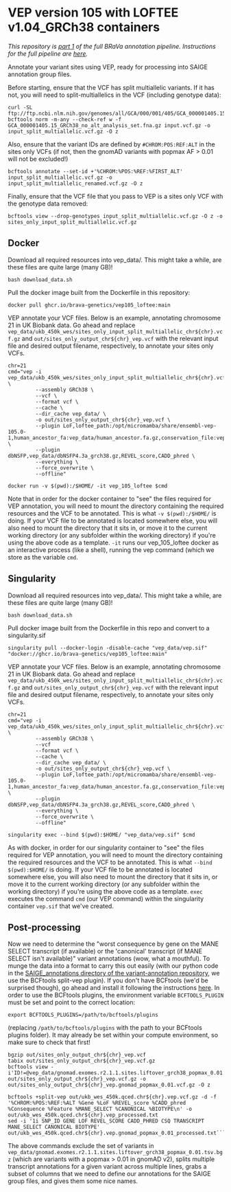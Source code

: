 # VEP version 105 with LOFTEE v1.04_GRCh38 containers

*This repository is [part 1](https://github.com/BRaVa-genetics/variant-annotation#1-run-vep-version-105-with-loftee-v104_grch38) of the full BRaVa annotation pipeline. Instructions for the full pipeline are [here](https://github.com/BRaVa-genetics/variant-annotation).*

Annotate your variant sites using VEP, ready for processing into SAIGE annotation group files.

Before starting, ensure that the VCF has split multiallelic variants. If it has not, you will need to split-multiallelics in the VCF (including genotype data):
```
curl -SL ftp://ftp.ncbi.nlm.nih.gov/genomes/all/GCA/000/001/405/GCA_000001405.15_GRCh38/seqs_for_alignment_pipelines.ucsc_ids/GCA_000001405.15_GRCh38_no_alt_analysis_set.fna.gz
bcftools norm -m-any --check-ref w -f GCA_000001405.15_GRCh38_no_alt_analysis_set.fna.gz input.vcf.gz -o input_split_multiallelic.vcf.gz -O z
```
Also, ensure that the variant IDs are defined by `#CHROM:POS:REF:ALT` in the sites only VCFs (if not, then the gnomAD variants with popmax AF > 0.01 will not be excluded!)
```
bcftools annotate --set-id +'%CHROM:%POS:%REF:%FIRST_ALT' input_split_multiallelic.vcf.gz -o input_split_multiallelic_renamed.vcf.gz -O z
```
Finally, ensure that the VCF file that you pass to VEP is a sites only VCF with the genotype data removed:
```
bcftools view --drop-genotypes input_split_multiallelic.vcf.gz -O z -o sites_only_input_split_multiallelic.vcf.gz
```

## Docker
Download all required resources into vep_data/. This might take a while, are these files are quite large (many GB)!
```
bash download_data.sh
```
Pull the docker image built from the Dockerfile in this repository:
```
docker pull ghcr.io/brava-genetics/vep105_loftee:main
```
VEP annotate your VCF files. Below is an example, annotating chromosome 21 in UK Biobank data. Go ahead and replace `vep_data/ukb_450k_wes/sites_only_input_split_multiallelic_chr${chr}.vcf.gz` and `out/sites_only_output_chr${chr}_vep.vcf` with the relevant input file and desired output filename, respectively, to annotate your sites only VCFs.
```
chr=21
cmd="vep -i vep_data/ukb_450k_wes/sites_only_input_split_multiallelic_chr${chr}.vcf.gz \
         --assembly GRCh38 \
         --vcf \
         --format vcf \
         --cache \
         --dir_cache vep_data/ \
         -o out/sites_only_output_chr${chr}_vep.vcf \
         --plugin LoF,loftee_path:/opt/micromamba/share/ensembl-vep-105.0-1,human_ancestor_fa:vep_data/human_ancestor.fa.gz,conservation_file:vep_data/loftee.sql,gerp_bigwig:vep_data/gerp_conservation_scores.homo_sapiens.GRCh38.bw \
         --plugin dbNSFP,vep_data/dbNSFP4.3a_grch38.gz,REVEL_score,CADD_phred \
         --everything \
         --force_overwrite \
         --offline"

docker run -v $(pwd):/$HOME/ -it vep_105_loftee $cmd
```
Note that in order for the docker container to "see" the files required for VEP annotation, you will need to mount the directory containing the required resources and the VCF to be annotated. This is what `-v $(pwd):/$HOME/` is doing. If your VCF file to be annotated is located somewhere else, you will also need to mount the directory that it sits in, or move it to the current working directory (or any subfolder within the working directory) if you're using the above code as a template. `-it` runs our vep_105_loftee docker as an interactive process (like a shell), running the vep command (which we store as the variable `cmd`.

## Singularity
Download all required resources into vep_data/. This might take a while, are these files are quite large (many GB)!
```
bash download_data.sh
```
Pull docker image built from the Dockerfile in this repo and convert to a singularity.sif
```
singularity pull --docker-login -disable-cache "vep_data/vep.sif" "docker://ghcr.io/brava-genetics/vep105_loftee:main"
```
VEP annotate your VCF files. Below is an example, annotating chromosome 21 in UK Biobank data. Go ahead and replace `vep_data/ukb_450k_wes/sites_only_input_split_multiallelic_chr${chr}.vcf.gz` and `out/sites_only_output_chr${chr}_vep.vcf` with the relevant input file and desired output filename, respectively, to annotate your sites only VCFs.
```
chr=21
cmd="vep -i vep_data/ukb_450k_wes/sites_only_input_split_multiallelic_chr${chr}.vcf.gz \
         --assembly GRCh38 \
         --vcf
         --format vcf \
         --cache \
         --dir_cache vep_data/ \
         -o out/sites_only_output_chr${chr}_vep.vcf \
         --plugin LoF,loftee_path:/opt/micromamba/share/ensembl-vep-105.0-1,human_ancestor_fa:vep_data/human_ancestor.fa.gz,conservation_file:vep_data/loftee.sql,gerp_bigwig:vep_data/gerp_conservation_scores.homo_sapiens.GRCh38.bw \
         --plugin dbNSFP,vep_data/dbNSFP4.3a_grch38.gz,REVEL_score,CADD_phred \
         --everything \
         --force_overwrite \
         --offline"

singularity exec --bind $(pwd):$HOME/ "vep_data/vep.sif" $cmd
```
As with docker, in order for our singularity container to "see" the files required for VEP annotation, you will need to mount the directory containing the required resources and the VCF to be annotated. This is what `--bind $(pwd):$HOME/` is doing. If your VCF file to be annotated is located somewhere else, you will also need to mount the directory that it sits in, or move it to the current working directory (or any subfolder within the working directory) if you're using the above code as a template. `exec` executes the command `cmd` (our VEP command) within the singularity container `vep.sif` that we've created.

## Post-processing

Now we need to determine the "worst consequence by gene on the MANE SELECT transcript (if available) or the 'canonical' transcript (if MANE SELECT isn't available)" variant annotations (wow, what a mouthful). To munge the data into a format to carry this out easily (with our python code in the [SAIGE_annotations directory of the variant-annotation repository](https://github.com/BRaVa-genetics/variant-annotation/tree/main/SAIGE_annotations), we use the BCFtools split-vep plugin). If you don't have BCFtools (we'd be surprised though), go ahead and install it following the instructions [here](https://samtools.github.io/bcftools/howtos/install.html). In order to use the BCFtools plugins, the environment variable `BCFTOOLS_PLUGIN` must be set and point to the correct location:

```
export BCFTOOLS_PLUGINS=/path/to/bcftools/plugins
```

(replacing `/path/to/bcftools/plugins` with the path to your BCFtools plugins folder). It may already be set within your compute environment, so make sure to check that first!

```
bgzip out/sites_only_output_chr${chr}_vep.vcf
tabix out/sites_only_output_chr${chr}_vep.vcf.gz
bcftools view -i'ID!=@vep_data/gnomad.exomes.r2.1.1.sites.liftover_grch38_popmax_0.01.tsv.bgz' out/sites_only_output_chr${chr}_vep.vcf.gz -o out/sites_only_output_chr${chr}_vep.gnomad_popmax_0.01.vcf.gz -O z

bcftools +split-vep out/ukb_wes_450k.qced.chr${chr}.vep.vcf.gz -d -f '%CHROM:%POS:%REF:%ALT %Gene %LoF %REVEL_score %CADD_phred %Consequence %Feature %MANE_SELECT %CANONICAL %BIOTYPE\n' -o out/ukb_wes_450k.qced.chr${chr}.vep_processed.txt
sed -i '1i SNP_ID GENE LOF REVEL_SCORE CADD_PHRED CSQ TRANSCRIPT MANE_SELECT CANONICAL BIOTYPE' out/ukb_wes_450k.qced.chr${chr}.vep.gnomad_popmax_0.01_processed.txt```
```
The above commands exclude the set of variants in `vep_data/gnomad.exomes.r2.1.1.sites.liftover_grch38_popmax_0.01.tsv.bgz` (which are variants with a popmax > 0.01 in gnomAD v2), splits multiple transcript annotations for a given variant across multiple lines, grabs a subset of columns that we need to define our annotations for the SAIGE group files, and gives them some nice names.
